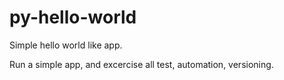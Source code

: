 # py-hello-world
Simple hello world like app.

Run a simple app, and excercise all test, automation, versioning.



